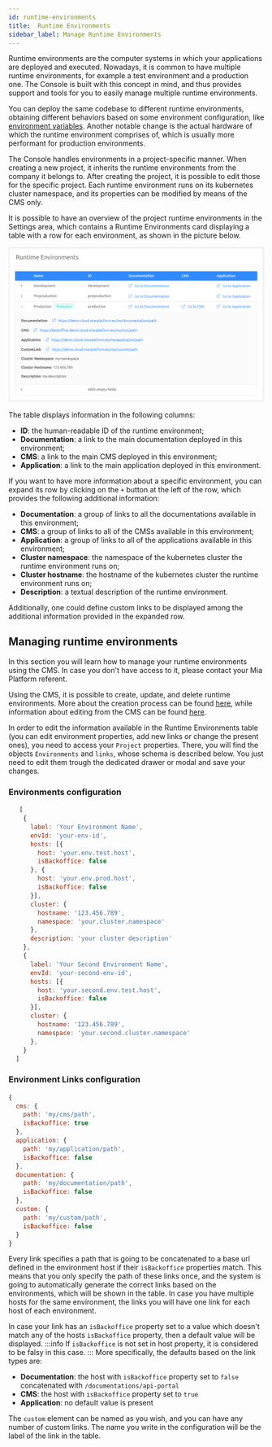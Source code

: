 ```yaml
---
id: runtime-environments
title:  Runtime Environments
sidebar_label: Manage Runtime Environments
---
```

Runtime environments are the computer systems in which your applications are deployed and executed. Nowadays, it is common to have multiple runtime environments, for example a test environment and a production one. The Console is built with this concept in mind, and thus provides support and tools for you to easily manage multiple runtime environments.

You can deploy the same codebase to different runtime environments, obtaining different behaviors based on some environment configuration, like [environment variables](./env-var). Another notable change is the actual hardware of which the runtime environment comprises of, which is usually more performant for production environments.

The Console handles environments in a project-specific manner. When creating a new project, it inherits the runtime environments from the company it belongs to. After creating the project, it is possible to edit those for the specific project. Each runtime environment runs on its kubernetes cluster namespace, and its properties can be modified by means of the CMS only.

It is possible to have an overview of the project runtime environments in the Settings area, which contains a Runtime Environments card displaying a table with a row for each environment, as shown in the picture below.

![environments table](img/environments_table.png)

The table displays information in the following columns:

* **ID**: the human-readable ID of the runtime environment;
* **Documentation**: a link to the main documentation deployed in this environment;
* **CMS**: a link to the main CMS deployed in this environment;
* **Application**: a link to the main application deployed in this environment.

If you want to have more information about a specific environment, you can expand its row by clicking on the `+` button at the left of the row, which provides the following additional information:

* **Documentation**: a group of links to all the documentations available in this environment;
* **CMS**: a group of links to all of the CMSs available in this environment;
* **Application**: a group of links to all of the applications available in this environment;
* **Cluster namespace**: the namespace of the kubernetes cluster the runtime environment runs on;
* **Cluster hostname**: the hostname of the kubernetes cluster the runtime environment runs on;
* **Description**: a textual description of the runtime environment.

Additionally, one could define custom links to be displayed among the additional information provided in the expanded row.

## Managing runtime environments

In this section you will learn how to manage your runtime environments using the CMS. In case you don't have access to it, please contact your Mia Platform referent.

Using the CMS, it is possible to create, update, and delete runtime environments. More about the creation process can be found [here](./create-project.mdx#step-3-environments), while information about editing from the CMS can be found [here](./create-project.mdx#step-6-customize-the-project-with-additional-information-optional).

In order to edit the information available in the Runtime Environments table (you can edit environment properties, add new links or change the present ones), you need to access your `Project` properties. There, you will find the objects `Environments` and `links`, whose schema is described below. You just need to edit them trough the dedicated drawer or modal and save your changes.

### Environments configuration

```js
   [
    {
      label: 'Your Environment Name',
      envId: 'your-env-id',
      hosts: [{
        host: 'your.env.test.host',
        isBackoffice: false
      }, {
        host: 'your.env.prod.host',
        isBackoffice: false
      }],
      cluster: {
        hostname: '123.456.789',
        namespace: 'your.cluster.namespace'
      },
      description: 'your cluster description'
    },
    {
      label: 'Your Second Environment Name',
      envId: 'your-second-env-id',
      hosts: [{
        host: 'your.second.env.test.host',
        isBackoffice: false
      }],
      cluster: {
        hostname: '123.456.789',
        namespace: 'your.second.cluster.namespace'
      },
    }
  ]
```

### Environment Links configuration

```js
{
  cms: {
    path: 'my/cms/path',
    isBackoffice: true
  },
  application: {
    path: 'my/application/path',
    isBackoffice: false
  },
  documentation: {
    path: 'my/documentation/path',
    isBackoffice: false
  },
  custom: {
    path: 'my/custom/path',
    isBackoffice: false
  }
}
```

Every link specifies a path that is going to be concatenated to a base url defined in the environment host if their `isBackoffice` properties match. This means that you only specify the path of these links once, and the system is going to automatically generate the correct links based on the environments, which will be shown in the table. In case you have multiple hosts for the same environment, the links you will have one link for each host of each environment.

In case your link has an `isBackoffice` property set to a value which doesn't match any of the hosts `isBackoffice` property, then a default value will be displayed.
:::info
If `isBackoffice` is not set in host property, it is considered to be falsy in this case.
:::
More specifically, the defaults based on the link types are:

* **Documentation**: the host with `isBackoffice` property set to `false` concatenated with `/documentations/api-portal`
* **CMS**: the host with `isBackoffice` property set to `true`
* **Application**: no default value is present

The `custom` element can be named as you wish, and you can have any number of custom links. The name you write in the configuration will be the label of the link in the table.
